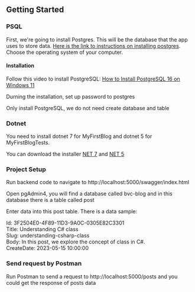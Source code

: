 ## Getting Started

### PSQL

First, we're going to install Postgres. This will be the database that the app uses to store data. [Here is the link to instructions on installing postgres](https://www.postgresql.org/download/). Choose the operating system of your computer. 

#### Installation

Follow this video to install PostgreSQL: [How to Install PostgreSQL 16 on Windows 11](https://www.youtube.com/watch?v=WxBfnGH3FsU)

Durning the installation, set up password to postgres

Only install PostgreSQL, we do not need create database and table

### Dotnet

You need to install dotnet 7 for MyFirstBlog and dotnet 5 for MyFirstBlogTests. 

You can download the installer [NET 7](https://dotnet.microsoft.com/en-us/download/dotnet/7.0) and [NET 5](https://dotnet.microsoft.com/en-us/download/dotnet/5.0)

### Project Setup
Run backend code to navigate to http://localhost:5000/swagger/index.html

Open pgAdmin4, you will find a database called bvc-blog and in this database there is a table called post

Enter data into this post table. There is a data sample:

Id:  3F2504E0-4F89-11D3-9A0C-0305E82C3301<br>
Title:  Understanding C# class<br>
Slug:  understanding-csharp-class<br>
Body:  In this post, we explore the concept of class in C#.<br>
CreateDate: 2023-05-15 10:00:00

### Send request by Postman
Run Postman to send a request to http://localhost:5000/posts and you could get the response of posts data


